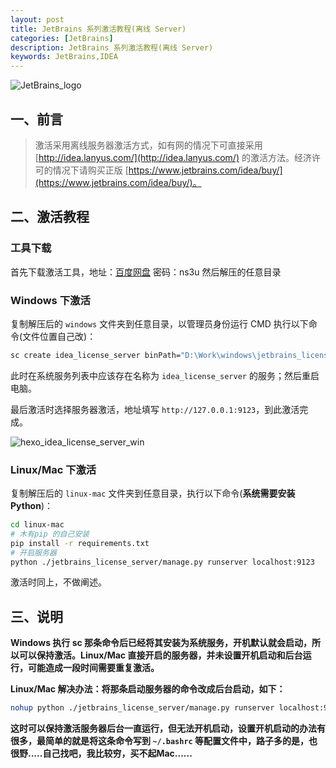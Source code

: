 ```yaml
---
layout: post
title: JetBrains 系列激活教程(离线 Server)
categories: [JetBrains]
description: JetBrains 系列激活教程(离线 Server)
keywords: JetBrains,IDEA
---
```


![JetBrains_logo](http://cdn.mritd.me/markdown/JetBrains_Drive_to_develop.png)

## 一、前言
> 激活采用离线服务器激活方式，如有网的情况下可直接采用 [http://idea.lanyus.com/](http://idea.lanyus.com/) 的激活方法。经济许可的情况下请购买正版 [https://www.jetbrains.com/idea/buy/](https://www.jetbrains.com/idea/buy/)。

<!--more-->

## 二、激活教程

### 工具下载

首先下载激活工具，地址：[百度网盘](http://pan.baidu.com/s/1dDYCB5n)  密码：ns3u 然后解压的任意目录

### Windows 下激活

复制解压后的 `windows` 文件夹到任意目录，以管理员身份运行 CMD 执行以下命令(文件位置自己改)：

``` sh
sc create idea_license_server binPath="D:\Work\windows\jetbrains_license_server\jetbrains_license_server.exe runserver localhost:9123" start=auto
```

此时在系统服务列表中应该存在名称为 `idea_license_server` 的服务；然后重启电脑。

最后激活时选择服务器激活，地址填写 `http://127.0.0.1:9123`，到此激活完成。

![hexo_idea_license_server_win](http://cdn.mritd.me/markdown/hexo_idea_license_server_win.png)


### Linux/Mac 下激活

复制解压后的 `linux-mac` 文件夹到任意目录，执行以下命令(**系统需要安装 Python**)：

``` sh
cd linux-mac
# 木有pip 的自己安装
pip install -r requirements.txt
# 开启服务器
python ./jetbrains_license_server/manage.py runserver localhost:9123
```

激活时同上，不做阐述。

## 三、说明

**Windows 执行 sc 那条命令后已经将其安装为系统服务，开机默认就会启动，所以可以保持激活。Linux/Mac 直接开启的服务器，并未设置开机启动和后台运行，可能造成一段时间需要重复激活。**

**Linux/Mac 解决办法：将那条启动服务器的命令改成后台启动，如下：**

``` sh
nohup python ./jetbrains_license_server/manage.py runserver localhost:9123 &
```

**这时可以保持激活服务器后台一直运行，但无法开机启动，设置开机启动的办法有很多，最简单的就是将这条命令写到 `~/.bashrc` 等配置文件中，路子多的是，也很野.....自己找吧，我比较穷，买不起Mac......**
